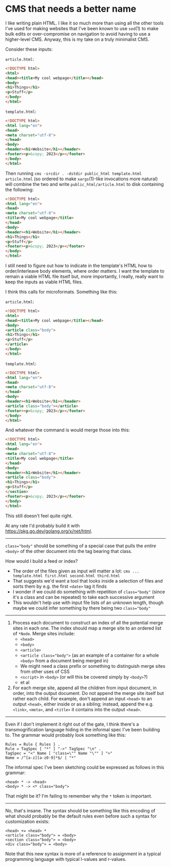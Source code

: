 CMS that needs a better name
============================

I like writing plain HTML. I like it so much more than using all the other tools I've used for making websites that I've been known to use `sed`(1) to make bulk edits or over-compromise on navigation to avoid having to use a higher-level CMS. Anyway, this is my take on a truly minimalist CMS.

Consider these inputs:

`article.html`:

```html
<!DOCTYPE html>
<html>
<head><title>My cool webpage</title></head>
<body>
<h1>Things</h1>
<p>Stuff</p>
</body>
</html>
```

`template.html`:

```html
<!DOCTYPE html>
<html lang="en">
<head>
<meta charset="utf-8">
</head>
<body>
<header><h1>Website</h1></header>
<footer><p>&copy; 2023</p></footer>
</body>
</html>
```

Then running `cms -srcdir . -dstdir public_html template.html article.html` (so ordered to make `xargs`(1)-like invocations more natural) will combine the two and write `public_html/article.html` to disk containing the following:

```html
<!DOCTYPE html>
<html lang="en">
<head>
<meta charset="utf-8">
<title>My cool webpage</title>
</head>
<body>
<header><h1>Website</h1></header>
<h1>Things</h1>
<p>Stuff</p>
<footer><p>&copy; 2023</p></footer>
</body>
</html>
```

I still need to figure out how to indicate in the template's HTML how to order/interleave body elements, where order matters. I want the template to remain a viable HTML file itself but, more importantly, I really, really want to keep the inputs as viable HTML files.

I think this calls for microformats. Something like this:

`article.html`:

```html
<!DOCTYPE html>
<html>
<head><title>My cool webpage</title></head>
<body>
<article class="body">
<h1>Things</h1>
<p>Stuff</p>
</article>
</body>
</html>
```

`template.html`:

```html
<!DOCTYPE html>
<html lang="en">
<head>
<meta charset="utf-8">
</head>
<body>
<header><h1>Website</h1></header>
<article class="body"></article>
<footer><p>&copy; 2023</p></footer>
</body>
</html>
```

And whatever the command is would merge those into this:

```html
<!DOCTYPE html>
<html lang="en">
<head>
<meta charset="utf-8">
<title>My cool webpage</title>
</head>
<body>
<header><h1>Website</h1></header>
<article class="body">
<h1>Things</h1>
<p>Stuff</p>
</section>
<footer><p>&copy; 2023</p></footer>
</body>
</html>
```

This still doesn't feel quite right.

At any rate I'd probably build it with <https://pkg.go.dev/golang.org/x/net/html>.

----

`class="body"` should be something of a special case that pulls the _entire_ `<body>` of the other document into the tag bearing that class.

How would I build a feed or index?

* The order of the files given as input will matter a lot: `cms ... template.html first.html second.html third.html`
* That suggests we'd want a tool that looks inside a selection of files and sorts them by e.g. the first `<date>` tag it finds
* I wonder if we could do something with repetition of `class="body"` (since it's a class and can be repeated) to take each successive argument
* This wouldn't help use with input file lists of an unknown length, though maybe we could infer something by there being two `class="body"`

----

1. Process each document to construct an index of all the potential merge sites in each one. The index should map a merge site to an ordered list of `*Node`. Merge sites include:
    * `<head>`
    * `<body>`
    * `<article>`
    * `<article class="body">` (as an example of a container for a whole `<body>` from a document being merged in)
    * We might need a class prefix or something to distinguish merge sites from other uses of CSS
    * `<script>` in `<body>` (or will this be covered simply by `<body>`?)
    * et al
2. For each merge site, append all the children from input document, in order, into the output document. Do not append the merge site itself but rather each child. For example, don't append an input `<head>` to an output `<head>`, either inside or as a sibling; instead, append the e.g. `<link>`, `<meta>`, and `<title>` it contains into the output `<head>`.

----

Even if I don't implement it right out of the gate, I think there's a transmogrification language hiding in the informal spec I've been building to. The grammar would probably look something like this:

    Rules = Rule { Rules } .
    Rule = TagSpec [ "*" ] "->" TagSpec "\n" .
    TagSpec = "<" Name [ "class=\"" Name "\"" ] ">"
    Name = /^[a-z][a-z0-9]*$/ | "*"

The informal spec I've been sketching could be expressed as follows in this grammar:

    <head> * -> <head>
    <body> * -> <* class="body">

That might be it? I'm failing to remember why the `*` token is important.

----

No, that's insane. The syntax should be something like this encoding of what should probably be the default rules even before such a syntax for customization exists:

    <head> += <head> *
    <article class="body"> = <body>
    <section class="body"> = <body>
    <div class="body"> = <body>

Note that this new syntax is more of a reference to assignment in a typical programming language with typical l-values and r-values.
